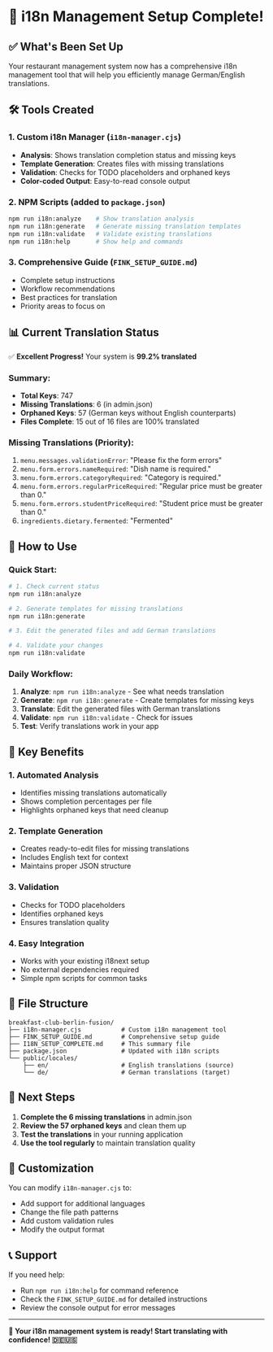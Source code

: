 # 🎯 i18n Management Setup Complete!

## ✅ What's Been Set Up

Your restaurant management system now has a comprehensive i18n management tool that will help you efficiently manage German/English translations.

## 🛠️ Tools Created

### 1. **Custom i18n Manager** (`i18n-manager.cjs`)
- **Analysis**: Shows translation completion status and missing keys
- **Template Generation**: Creates files with missing translations
- **Validation**: Checks for TODO placeholders and orphaned keys
- **Color-coded Output**: Easy-to-read console output

### 2. **NPM Scripts** (added to `package.json`)
```bash
npm run i18n:analyze    # Show translation analysis
npm run i18n:generate   # Generate missing translation templates
npm run i18n:validate   # Validate existing translations
npm run i18n:help       # Show help and commands
```

### 3. **Comprehensive Guide** (`FINK_SETUP_GUIDE.md`)
- Complete setup instructions
- Workflow recommendations
- Best practices for translation
- Priority areas to focus on

## 📊 Current Translation Status

✅ **Excellent Progress!** Your system is **99.2% translated**

### Summary:
- **Total Keys**: 747
- **Missing Translations**: 6 (in admin.json)
- **Orphaned Keys**: 57 (German keys without English counterparts)
- **Files Complete**: 15 out of 16 files are 100% translated

### Missing Translations (Priority):
1. `menu.messages.validationError`: "Please fix the form errors"
2. `menu.form.errors.nameRequired`: "Dish name is required."
3. `menu.form.errors.categoryRequired`: "Category is required."
4. `menu.form.errors.regularPriceRequired`: "Regular price must be greater than 0."
5. `menu.form.errors.studentPriceRequired`: "Student price must be greater than 0."
6. `ingredients.dietary.fermented`: "Fermented"

## 🚀 How to Use

### Quick Start:
```bash
# 1. Check current status
npm run i18n:analyze

# 2. Generate templates for missing translations
npm run i18n:generate

# 3. Edit the generated files and add German translations

# 4. Validate your changes
npm run i18n:validate
```

### Daily Workflow:
1. **Analyze**: `npm run i18n:analyze` - See what needs translation
2. **Generate**: `npm run i18n:generate` - Create templates for missing keys
3. **Translate**: Edit the generated files with German translations
4. **Validate**: `npm run i18n:validate` - Check for issues
5. **Test**: Verify translations work in your app

## 🎯 Key Benefits

### 1. **Automated Analysis**
- Identifies missing translations automatically
- Shows completion percentages per file
- Highlights orphaned keys that need cleanup

### 2. **Template Generation**
- Creates ready-to-edit files for missing translations
- Includes English text for context
- Maintains proper JSON structure

### 3. **Validation**
- Checks for TODO placeholders
- Identifies orphaned keys
- Ensures translation quality

### 4. **Easy Integration**
- Works with your existing i18next setup
- No external dependencies required
- Simple npm scripts for common tasks

## 📁 File Structure

```
breakfast-club-berlin-fusion/
├── i18n-manager.cjs           # Custom i18n management tool
├── FINK_SETUP_GUIDE.md        # Comprehensive setup guide
├── I18N_SETUP_COMPLETE.md     # This summary file
├── package.json               # Updated with i18n scripts
└── public/locales/
    ├── en/                    # English translations (source)
    └── de/                    # German translations (target)
```

## 🎉 Next Steps

1. **Complete the 6 missing translations** in admin.json
2. **Review the 57 orphaned keys** and clean them up
3. **Test the translations** in your running application
4. **Use the tool regularly** to maintain translation quality

## 🔧 Customization

You can modify `i18n-manager.cjs` to:
- Add support for additional languages
- Change the file path patterns
- Add custom validation rules
- Modify the output format

## 📞 Support

If you need help:
- Run `npm run i18n:help` for command reference
- Check the `FINK_SETUP_GUIDE.md` for detailed instructions
- Review the console output for error messages

---

**🎯 Your i18n management system is ready! Start translating with confidence! 🇩🇪🇺🇸** 